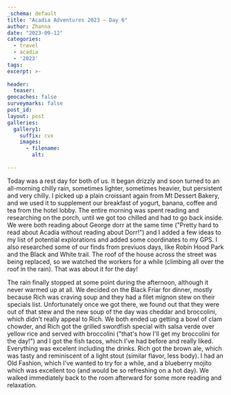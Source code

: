 ```yaml
---
_schema: default
title: "Acadia Adventures 2023 – Day 6"
author: Zhanna
date: "2023-09-12"
categories: 
  - travel
  - acadia
  - '2023'
tags:
excerpt: >-
  
header:
  teaser:
geocaches: false
surveymarks: false
post_id: 
layout: post
galleries:
  gallery1:
    suffix: cvx
    images:
      - filename: 
        alt:
    
---
```


Today was a rest day for both of us. It began drizzly and soon turned to an all-morning chilly rain, sometimes lighter, sometimes heavier, but persistent and very chilly. I picked up a plain croissant again from Mt Dessert Bakery, and we used it to supplement our breakfast of yogurt, banana, coffee and tea from the hotel lobby. The entire morning was spent reading and researching on the porch, until we got too chilled and had to go back inside. We were both reading about George dorr at the same time ("Pretty hard to read about Acadia without reading about Dorr!") and I added a few ideas to my list of potential explorations and added some coordinates to my GPS. I also researched some of our finds from previuos days, like Robin Hood Park and the Black and White trail. The roof of the house across the street was being replaced, so we watched the workers for a while (climbing all over the roof in the rain). That was about it for the day! 

The rain finally stopped at some point during the afternoon, although it never warmed up at all. We decided on the Black Friar for dinner, mostly because Rich was craving soup and they had a filet mignon stew on their specials list. Unfortunately once we got there, we found out that they were out of that stew and the new soup of the day was cheddar and broccolini, which didn't really appeal to Rich. We both ended up getting a bowl of clam chowder, and Rich got the grilled swordfish special with salsa verde over yellow rice and served with broccolini ("that's how I'll get my broccolini for the day!") and I got the fish tacos, which I've had before and really liked. Everything was excelent including the drinks. Rich got the brown ale, which was tasty and reminiscent of a light stout (similar flavor, less body). I had an Old Fashion, which I've wanted to try for a while, and a blueberry mojito which was excellent too (and would be so refreshing on a hot day). We walked immediately back to the room afterward for some more reading and relaxation.